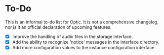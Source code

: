 # To-Do

This is an informal to-do list for Optic. It is not a comprehensive changelog, nor is it an official declaration of upcoming features.

- [X] Improve the handling of audio files in the storage interface.
- [X] Add the ability to recognize 'notice' messages in the interface directory.
- [X] Add more configuration values to the instance configuration interface.
